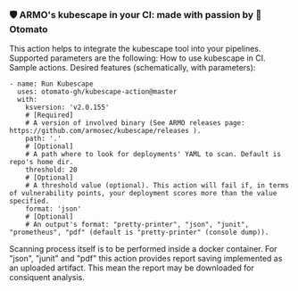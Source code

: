 ### 🛡️ ARMO's kubescape in your CI: made with passion by 🍅 Otomato

This action helps to integrate the kubescape tool into your pipelines. Supported parameters are the following:
How to use kubescape in CI. Sample actions. Desired features (schematically, with parameters):
```
- name: Run Kubescape
  uses: otomato-gh/kubescape-action@master
  with:
    ksversion: 'v2.0.155' 
    # [Required] 
    # A version of involved binary (See ARMO releases page: https://github.com/armosec/kubescape/releases ).
    path: '.' 
    # [Optional] 
    # A path where to look for deployments' YAML to scan. Default is repo's home dir.
    threshold: 20 
    # [Optional] 
    # A threshold value (optional). This action will fail if, in terms of vulnerability points, your deployment scores more than the value specified.
    format: 'json' 
    # [Optional] 
    # An output's format: "pretty-printer", "json", "junit", "prometheus", "pdf" (default is "pretty-printer" (console dump)).
```         
Scanning process itself is to be performed inside a docker container. For "json", "junit" and "pdf" this action provides report saving implemented as an uploaded artifact. This mean the report may be downloaded for consiquent analysis.
